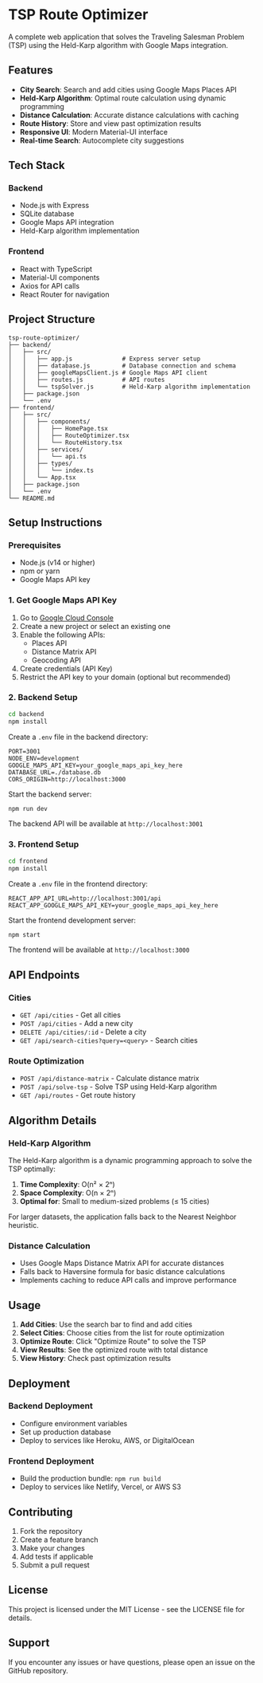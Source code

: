 # TSP Route Optimizer

A complete web application that solves the Traveling Salesman Problem (TSP) using the Held-Karp algorithm with Google Maps integration.

## Features

- **City Search**: Search and add cities using Google Maps Places API
- **Held-Karp Algorithm**: Optimal route calculation using dynamic programming
- **Distance Calculation**: Accurate distance calculations with caching
- **Route History**: Store and view past optimization results
- **Responsive UI**: Modern Material-UI interface
- **Real-time Search**: Autocomplete city suggestions

## Tech Stack

### Backend
- Node.js with Express
- SQLite database
- Google Maps API integration
- Held-Karp algorithm implementation

### Frontend
- React with TypeScript
- Material-UI components
- Axios for API calls
- React Router for navigation

## Project Structure

```
tsp-route-optimizer/
├── backend/
│   ├── src/
│   │   ├── app.js              # Express server setup
│   │   ├── database.js         # Database connection and schema
│   │   ├── googleMapsClient.js # Google Maps API client
│   │   ├── routes.js           # API routes
│   │   └── tspSolver.js        # Held-Karp algorithm implementation
│   ├── package.json
│   └── .env
├── frontend/
│   ├── src/
│   │   ├── components/
│   │   │   ├── HomePage.tsx
│   │   │   ├── RouteOptimizer.tsx
│   │   │   └── RouteHistory.tsx
│   │   ├── services/
│   │   │   └── api.ts
│   │   ├── types/
│   │   │   └── index.ts
│   │   └── App.tsx
│   ├── package.json
│   └── .env
└── README.md
```

## Setup Instructions

### Prerequisites
- Node.js (v14 or higher)
- npm or yarn
- Google Maps API key

### 1. Get Google Maps API Key

1. Go to [Google Cloud Console](https://console.cloud.google.com/)
2. Create a new project or select an existing one
3. Enable the following APIs:
   - Places API
   - Distance Matrix API
   - Geocoding API
4. Create credentials (API Key)
5. Restrict the API key to your domain (optional but recommended)

### 2. Backend Setup

```bash
cd backend
npm install
```

Create a `.env` file in the backend directory:
```
PORT=3001
NODE_ENV=development
GOOGLE_MAPS_API_KEY=your_google_maps_api_key_here
DATABASE_URL=./database.db
CORS_ORIGIN=http://localhost:3000
```

Start the backend server:
```bash
npm run dev
```

The backend API will be available at `http://localhost:3001`

### 3. Frontend Setup

```bash
cd frontend
npm install
```

Create a `.env` file in the frontend directory:
```
REACT_APP_API_URL=http://localhost:3001/api
REACT_APP_GOOGLE_MAPS_API_KEY=your_google_maps_api_key_here
```

Start the frontend development server:
```bash
npm start
```

The frontend will be available at `http://localhost:3000`

## API Endpoints

### Cities
- `GET /api/cities` - Get all cities
- `POST /api/cities` - Add a new city
- `DELETE /api/cities/:id` - Delete a city
- `GET /api/search-cities?query=<query>` - Search cities

### Route Optimization
- `POST /api/distance-matrix` - Calculate distance matrix
- `POST /api/solve-tsp` - Solve TSP using Held-Karp algorithm
- `GET /api/routes` - Get route history

## Algorithm Details

### Held-Karp Algorithm

The Held-Karp algorithm is a dynamic programming approach to solve the TSP optimally:

1. **Time Complexity**: O(n² × 2ⁿ)
2. **Space Complexity**: O(n × 2ⁿ)
3. **Optimal for**: Small to medium-sized problems (≤ 15 cities)

For larger datasets, the application falls back to the Nearest Neighbor heuristic.

### Distance Calculation

- Uses Google Maps Distance Matrix API for accurate distances
- Falls back to Haversine formula for basic distance calculations
- Implements caching to reduce API calls and improve performance

## Usage

1. **Add Cities**: Use the search bar to find and add cities
2. **Select Cities**: Choose cities from the list for route optimization
3. **Optimize Route**: Click "Optimize Route" to solve the TSP
4. **View Results**: See the optimized route with total distance
5. **View History**: Check past optimization results

## Deployment

### Backend Deployment
- Configure environment variables
- Set up production database
- Deploy to services like Heroku, AWS, or DigitalOcean

### Frontend Deployment
- Build the production bundle: `npm run build`
- Deploy to services like Netlify, Vercel, or AWS S3

## Contributing

1. Fork the repository
2. Create a feature branch
3. Make your changes
4. Add tests if applicable
5. Submit a pull request

## License

This project is licensed under the MIT License - see the LICENSE file for details.

## Support

If you encounter any issues or have questions, please open an issue on the GitHub repository.
